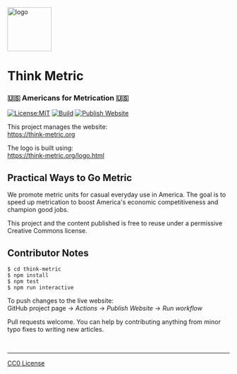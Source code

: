 <img src=https://think-metric.org/graphics/think-metric-logo.png width=100 alt=logo>

# Think Metric
### 🇺🇸 Americans for Metrication 🇺🇸

[![License:MIT](https://img.shields.io/badge/License-CC0-blue.svg)](https://github.com/center-key/think-metric/blob/main/LICENSE.txt)
[![Build](https://github.com/center-key/think-metric/actions/workflows/run-spec-on-push.yaml/badge.svg)](https://github.com/center-key/think-metric/actions/workflows/run-spec-on-push.yaml)
[![Publish Website](https://github.com/center-key/think-metric/actions/workflows/publish-website.yaml/badge.svg)](https://github.com/center-key/think-metric/actions/workflows/publish-website.yaml)

This project manages the website:<br>
https://think-metric.org

The logo is built using:<br>
https://think-metric.org/logo.html

## Practical Ways to Go Metric

We promote metric units for casual everyday use in America.  The goal is to speed up metrication to boost America's economic competitiveness and champion good jobs.

This project and the content published is free to reuse under a permissive Creative Commons license.

## Contributor Notes
```shell
$ cd think-metric
$ npm install
$ npm test
$ npm run interactive
```

To push changes to the live website:<br>
GitHub project page -> _Actions_ -> _Publish Website_ -> _Run workflow_

Pull requests welcome.  You can help by contributing anything from minor typo fixes to writing new articles.

<br>

---
[CC0 License](LICENSE.txt)

